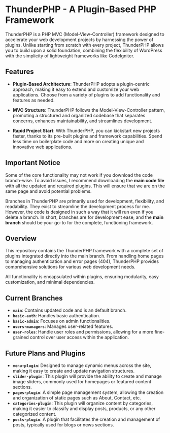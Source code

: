 # ThunderPHP - A Plugin-Based PHP Framework

ThunderPHP is a PHP MVC (Model-View-Controller) framework designed to accelerate your web development projects by harnessing the power of plugins. Unlike starting from scratch with every project, ThunderPHP allows you to build upon a solid foundation, combining the flexibility of WordPress with the simplicity of lightweight frameworks like CodeIgniter.

## Features

- **Plugin-Based Architecture**: ThunderPHP adopts a plugin-centric approach, making it easy to extend and customize your web applications. Choose from a variety of plugins to add functionality and features as needed.

- **MVC Structure**: ThunderPHP follows the Model-View-Controller pattern, promoting a structured and organized codebase that separates concerns, enhances maintainability, and streamlines development.

- **Rapid Project Start**: With ThunderPHP, you can kickstart new projects faster, thanks to its pre-built plugins and framework capabilities. Spend less time on boilerplate code and more on creating unique and innovative web applications.

## Important Notice
Some of the core functionality may not work if you download the code branch-wise. To avoid issues, I recommend downloading the **main code file** with all the updated and required plugins. This will ensure that we are on the same page and avoid potential problems.

Branches in ThunderPHP are primarily used for development, flexibility, and readability. They exist to streamline the development process for me. However, the code is designed in such a way that it will run even if you delete a branch. In short, branches are for development ease, and the **main branch** should be your go-to for the complete, functioning framework.

## Overview
This repository contains the ThunderPHP framework with a complete set of plugins integrated directly into the main branch. From handling home pages to managing authentication and error pages (404), ThunderPHP provides comprehensive solutions for various web development needs.

All functionality is encapsulated within plugins, ensuring modularity, easy customization, and minimal dependencies.

## Current Branches

- **`main`**: Contains updated code and is an default branch.
- **`basic-auth`**: Handles basic authentication.
- **`basic-admin`**: Focuses on admin functionalities.
- **`users-managers`**: Manages user-related features.
- **`user-roles`**: Handle user roles and permissions, allowing for a more fine-grained control over user access within the application.


## Future Plans and Plugins

- **`menu-plugin`**: Designed to manage dynamic menus across the site, making it easy to create and update navigation structures.
- **`slider-plugin`**: This plugin will provide the ability to create and manage image sliders, commonly used for homepages or featured content sections.
- **`pages-plugin`**: A simple page management system, allowing the creation and organization of static pages such as About, Contact, etc.
- **`categories-plugin`**: This plugin will organize content by categories, making it easier to classify and display posts, products, or any other categorized content.
- **`posts-plugin`**: A plugin that facilitates the creation and management of posts, typically used for blogs or news sections.
